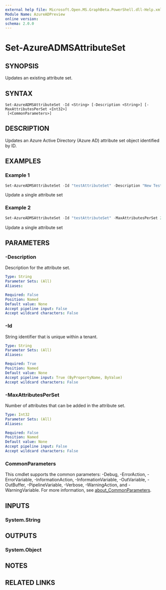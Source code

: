 ```yaml
---
external help file: Microsoft.Open.MS.GraphBeta.PowerShell.dll-Help.xml
Module Name: AzureADPreview
online version:
schema: 2.0.0
---
```


# Set-AzureADMSAttributeSet

## SYNOPSIS
Updates an existing attribute set.

## SYNTAX

```
Set-AzureADMSAttributeSet -Id <String> [-Description <String>] [-MaxAttributesPerSet <Int32>]
 [<CommonParameters>]
```

## DESCRIPTION
Updates an Azure Active Directory (Azure AD) attribute set object identified by ID.

## EXAMPLES

### Example 1
```powershell
Set-AzureADMSAttributeSet -Id "testAttributeSet" -Description "New Test Description"
```

Update a single attribute set

### Example 2
```powershell
Set-AzureADMSAttributeSet -Id "testAttributeSet" -MaxAttributesPerSet 20
```

Update a single attribute set

## PARAMETERS

### -Description
Description for the attribute set.

```yaml
Type: String
Parameter Sets: (All)
Aliases:

Required: False
Position: Named
Default value: None
Accept pipeline input: False
Accept wildcard characters: False
```

### -Id
String identifier that is unique within a tenant.

```yaml
Type: String
Parameter Sets: (All)
Aliases:

Required: True
Position: Named
Default value: None
Accept pipeline input: True (ByPropertyName, ByValue)
Accept wildcard characters: False
```

### -MaxAttributesPerSet
Number of attributes that can be added in the attribute set.

```yaml
Type: Int32
Parameter Sets: (All)
Aliases:

Required: False
Position: Named
Default value: None
Accept pipeline input: False
Accept wildcard characters: False
```

### CommonParameters
This cmdlet supports the common parameters: -Debug, -ErrorAction, -ErrorVariable, -InformationAction, -InformationVariable, -OutVariable, -OutBuffer, -PipelineVariable, -Verbose, -WarningAction, and -WarningVariable. For more information, see [about_CommonParameters](http://go.microsoft.com/fwlink/?LinkID=113216).

## INPUTS

### System.String

## OUTPUTS

### System.Object
## NOTES

## RELATED LINKS
